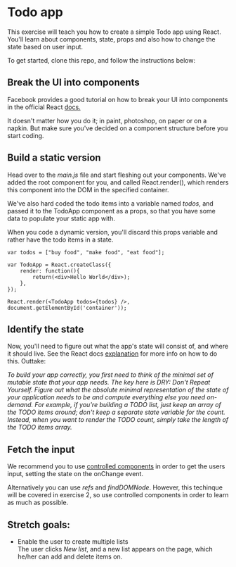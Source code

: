 # Todo app

This exercise will teach you how to create a simple Todo app using React. You'll learn about components, state, props and also how to change the state based on user input.

To get started, clone this repo, and follow the instructions below:

## Break the UI into components

Facebook provides a good tutorial on how to break your UI into components in the official React [docs.](http://facebook.github.io/react/docs/thinking-in-react.html#step-1-break-the-ui-into-a-component-hierarchy)  

It doesn't matter how you do it; in paint, photoshop, on paper or on a napkin. But make sure you've decided on a component structure before you start coding.

## Build a static version

Head over to the *main.js* file and start fleshing out your components. We've added the root component for you, and called React.render(), which renders this component into the DOM in the specified container.   

We've also hard coded the todo items into a variable named *todos*, and passed it to the TodoApp component as a props, so that you have some data to populate your static app with.

When you code a dynamic version, you'll discard this props variable and rather have the todo items in a state. 

	var todos = ["buy food", "make food", "eat food"];

	var TodoApp = React.createClass({
		render: function(){
			return(<div>Hello World</div>);
		},
	});

	React.render(<TodoApp todos={todos} />, document.getElementById('container'));


## Identify the state

Now, you'll need to figure out what the app's state will consist of, and where it should live. See the React docs [explanation](https://facebook.github.io/react/docs/thinking-in-react.html#step-3-identify-the-minimal-but-complete-representation-of-ui-state) for more info on how to do this. Outtake:  

*To build your app correctly, you first need to think of the minimal set of mutable state that your app needs. The key here is DRY: Don't Repeat Yourself. Figure out what the absolute minimal representation of the state of your application needs to be and compute everything else you need on-demand. For example, if you're building a TODO list, just keep an array of the TODO items around; don't keep a separate state variable for the count. Instead, when you want to render the TODO count, simply take the length of the TODO items array.*


## Fetch the input

We recommend you to use [controlled components](https://facebook.github.io/react/docs/forms.html#controlled-components) in order to get the users input, setting the state on the onChange event.

Alternatively you can use *refs* and *findDOMNode*. However, this techinque will be covered in exercise 2, so use controlled components in order to learn as much as possible.

## Stretch goals:

* Enable the user to create multiple lists  
The user clicks *New list*, and a new list appears on the page, which he/her can add and delete items on.